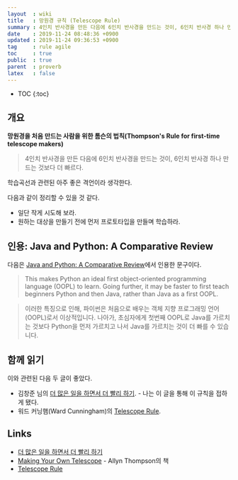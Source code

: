 ```yaml
---
layout  : wiki
title   : 망원경 규칙 (Telescope Rule)
summary : 4인치 반사경을 만든 다음에 6인치 반사경을 만드는 것이, 6인치 반사경 하나 만드는 것보다 더 빠르다
date    : 2019-11-24 08:48:36 +0900
updated : 2019-11-24 09:36:53 +0900
tag     : rule agile
toc     : true
public  : true
parent  : proverb
latex   : false
---
```

* TOC
{:toc}

## 개요

**망원경을 처음 만드는 사람을 위한 톰슨의 법칙(Thompson's Rule for first-time telescope makers)**

> 4인치 반사경을 만든 다음에 6인치 반사경을 만드는 것이, 6인치 반사경 하나 만드는 것보다 더 빠르다.

학습곡선과 관련된 아주 좋은 격언이라 생각한다.

다음과 같이 정리할 수 있을 것 같다.

* 일단 작게 시도해 보라.
* 원하는 대상을 만들기 전에 먼저 프로토타입을 만들며 학습하라.

## 인용: Java and Python: A Comparative Review

다음은 [Java and Python: A Comparative Review][java-python]에서 인용한 문구이다.

> This makes Python an ideal first object-oriented programming language (OOPL) to learn. Going further, it may be faster to first teach beginners Python and then Java, rather than Java as a first OOPL.

> 이러한 특징으로 인해, 파이썬은 처음으로 배우는 객체 지향 프로그래밍 언어(OOPL)로서 이상적입니다.
나아가, 초심자에게 첫번째 OOPL로 Java를 가르치는 것보다 Python을 먼저 가르치고 나서 Java를 가르치는 것이 더 빠를 수 있습니다.


## 함께 읽기

이와 관련된 다음 두 글이 좋았다.

* 김창준 님의 [더 많은 일을 하면서 더 빨리 하기][ac]. - 나는 이 글을 통해 이 규칙을 접하게 됐다.
* 워드 커닝햄(Ward Cunningham)의 [Telescope Rule][wikic2].


## Links

* [더 많은 일을 하면서 더 빨리 하기][ac]
* [Making Your Own Telescope][amazon] - Allyn Thompson의 책
* [Telescope Rule][wikic2]


[ac]: http://agile.egloos.com/1762301
[amazon]: https://www.amazon.com/Making-Telescope-Dover-Books-Astronomy/dp/0486428834
[wikic2]: http://wiki.c2.com/?TelescopeRule
[java-python]: http://web.archive.org/web/20050210024551/http://www.arielpartners.com/arielpartners/content/public/topics/technology/technologyReviews/javaVsPython
